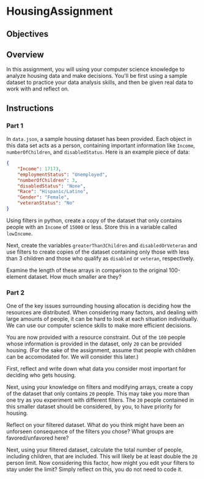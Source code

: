 # HousingAssignment

## Objectives

## Overview

In this assignment, you will using your computer science knowledge to analyze housing data and make decisions.
You'll be first using a sample dataset to practice your data analysis skills, and then be given real data to work with and reflect on.

## Instructions

### Part 1

In `data.json`, a sample housing dataset has been provided. Each object in this data set acts as a person, containing important information like `Income`, `numberOfChildren`, and `disabledStatus`. Here is an example piece of data:

```json
{
    "Income": 17173, 
    "employmentStatus": "Unemployed", 
    "numberOfChildren": 3, 
    "disabledStatus": "None", 
    "Race": "Hispanic/Latino", 
    "Gender": "Female", 
    "veteranStatus": "No"
}
```
Using filters in python, create a copy of the dataset that only contains people with an `Income` of `15000` or less. Store this in a variable called `lowIncome`.

Next, create the variables `greaterThan3Children` and `disabledOrVeteran` and use filters to create copies of the dataset containing only those with less than 3 children and those who qualify as `disabled` or `veteran`, respectively.

Examine the length of these arrays in comparison to the original 100-element dataset. How much smaller are they?

### Part 2

One of the key issues surrounding housing allocation is deciding how the resources are distributed. When considering many factors, and dealing with large amounts of people, it can be hard to look at each situation individually. We can use our computer science skills to make more efficient decisions.

You are now provided with a resource constraint. Out of the `100` people whose information is provided in the dataset, only `20` can be provided housing. (For the sake of the assignment, assume that people with children can be accomodated for. We will consider this later.)

First, reflect and write down what data you consider most important for deciding who gets housing.

Next, using your knowledge on filters and modifying arrays, create a copy of the dataset that only contains `20` people. This may take you more than one try as you experiment with different filters. The `20` people contained in this smaller dataset should be considered, by you, to have priority for housing.

Reflect on your filtered dataset. What do you think might have been an unforseen consequence of the filters you chose? What groups are favored/unfavored here?

Next, using your filtered dataset, calculate the total number of people, including children, that are included. This will likely be at least double the `20` person limit. Now considering this factor, how might you edit your filters to stay under the limit? Simply reflect on this, you do not need to code it.


